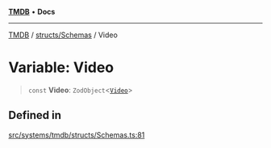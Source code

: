 [**TMDB**](../../../README.md) • **Docs**

***

[TMDB](../../../README.md) / [structs/Schemas](../README.md) / Video

# Variable: Video

> `const` **Video**: `ZodObject`\<[`Video`](../type-aliases/Video.md)\>

## Defined in

[src/systems/tmdb/structs/Schemas.ts:81](https://github.com/Norviah/media-hub/blob/b0accce5c447ccf1a18696f3cb0baef1f5bd16be/src/systems/tmdb/structs/Schemas.ts#L81)
